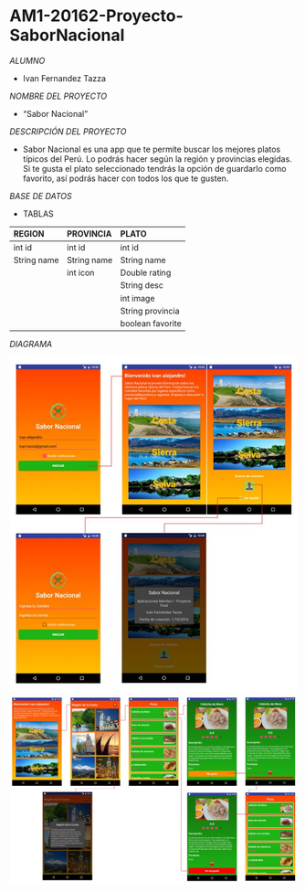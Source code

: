 # AM1-20162-Proyecto-SaborNacional

*ALUMNO*
- Ivan Fernandez Tazza

*NOMBRE DEL PROYECTO*
- “Sabor Nacional”

*DESCRIPCIÓN DEL PROYECTO*
- Sabor Nacional es una app que te permite buscar los mejores platos típicos del Perú. Lo podrás hacer según la región y provincias elegidas. Si te gusta el plato seleccionado tendrás la opción de guardarlo como favorito, así podrás hacer con todos los que te gusten. 

*BASE DE DATOS*
- TABLAS

| REGION      | PROVINCIA   | PLATO            |
| :---------- | :---------- | :--------------- |
| int id      | int id      | int id           |
| String name | String name | String name      |
|             | int icon    | Double rating    |
|             |             | String desc      |
|             |             | int image        |
|             |             | String provincia |
|             |             | boolean favorite |

*DIAGRAMA*

<img src="https://github.com/isil-pe/AM1-20162-Proyecto-SaborNacional/blob/master/am1_diagrama1.jpg" />

<img src="https://github.com/isil-pe/AM1-20162-Proyecto-SaborNacional/blob/master/am1_diagrama2.jpg" />
